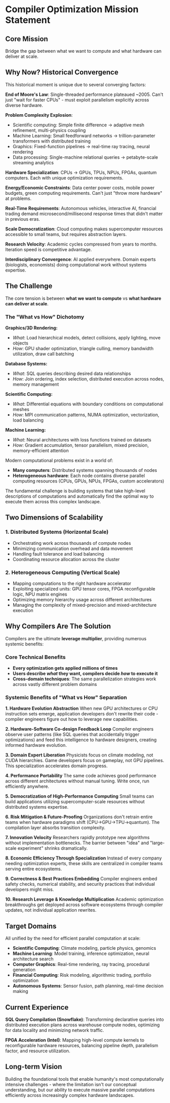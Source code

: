 # Compiler Optimization Mission Statement

## Core Mission
Bridge the gap between what we want to compute and what hardware can deliver at scale.

## Why Now? Historical Convergence

This historical moment is unique due to several converging factors:

**End of Moore's Law**: Single-threaded performance plateaued ~2005. Can't just "wait for faster CPUs" - must exploit parallelism explicitly across diverse hardware.

**Problem Complexity Explosion**:
- Scientific computing: Simple finite difference → adaptive mesh refinement, multi-physics coupling
- Machine Learning: Small feedforward networks → trillion-parameter transformers with distributed training
- Graphics: Fixed-function pipelines → real-time ray tracing, neural rendering
- Data processing: Single-machine relational queries → petabyte-scale streaming analytics

**Hardware Specialization**: CPUs → GPUs, TPUs, NPUs, FPGAs, quantum computers. Each with unique optimization requirements.

**Energy/Economic Constraints**: Data center power costs, mobile power budgets, green computing requirements. Can't just "throw more hardware" at problems.

**Real-Time Requirements**: Autonomous vehicles, interactive AI, financial trading demand microsecond/millisecond response times that didn't matter in previous eras.

**Scale Democratization**: Cloud computing makes supercomputer resources accessible to small teams, but requires abstraction layers.

**Research Velocity**: Academic cycles compressed from years to months. Iteration speed is competitive advantage.

**Interdisciplinary Convergence**: AI applied everywhere. Domain experts (biologists, economists) doing computational work without systems expertise.

## The Challenge

The core tension is between **what we want to compute** vs **what hardware can deliver at scale**.

### The "What vs How" Dichotomy

**Graphics/3D Rendering:**
- *What*: Load hierarchical models, detect collisions, apply lighting, move objects
- *How*: GPU shader optimization, triangle culling, memory bandwidth utilization, draw call batching

**Database Systems:**
- *What*: SQL queries describing desired data relationships
- *How*: Join ordering, index selection, distributed execution across nodes, memory management

**Scientific Computing:**
- *What*: Differential equations with boundary conditions on computational meshes
- *How*: MPI communication patterns, NUMA optimization, vectorization, load balancing

**Machine Learning:**
- *What*: Neural architectures with loss functions trained on datasets
- *How*: Gradient accumulation, tensor parallelism, mixed precision, memory-efficient attention

Modern computational problems exist in a world of:
- **Many computers**: Distributed systems spanning thousands of nodes
- **Heterogeneous hardware**: Each node contains diverse parallel computing resources (CPUs, GPUs, NPUs, FPGAs, custom accelerators)

The fundamental challenge is building systems that take high-level descriptions of computations and automatically find the optimal way to execute them across this complex landscape.

## Two Dimensions of Scalability

### 1. Distributed Systems (Horizontal Scale)
- Orchestrating work across thousands of compute nodes
- Minimizing communication overhead and data movement
- Handling fault tolerance and load balancing
- Coordinating resource allocation across the cluster

### 2. Heterogeneous Computing (Vertical Scale)
- Mapping computations to the right hardware accelerator
- Exploiting specialized units: GPU tensor cores, FPGA reconfigurable logic, NPU matrix engines
- Optimizing memory hierarchy usage across different architectures
- Managing the complexity of mixed-precision and mixed-architecture execution

## Why Compilers Are The Solution

Compilers are the ultimate **leverage multiplier**, providing numerous systemic benefits:

### Core Technical Benefits
- **Every optimization gets applied millions of times**
- **Users describe *what* they want, compilers decide *how* to execute it**
- **Cross-domain techniques**: The same parallelization strategies work across vastly different problem domains

### Systemic Benefits of "What vs How" Separation

**1. Hardware Evolution Abstraction**
When new GPU architectures or CPU instruction sets emerge, application developers don't rewrite their code - compiler engineers figure out how to leverage new capabilities.

**2. Hardware-Software Co-design Feedback Loop**
Compiler engineers observe user patterns (like SQL queries that accidentally trigger optimizations) and feed this intelligence to hardware designers, creating informed hardware evolution.

**3. Domain Expert Liberation**
Physicists focus on climate modeling, not CUDA hierarchies. Game developers focus on gameplay, not GPU pipelines. This specialization accelerates domain progress.

**4. Performance Portability**
The same code achieves good performance across different architectures without manual tuning. Write once, run efficiently anywhere.

**5. Democratization of High-Performance Computing**
Small teams can build applications utilizing supercomputer-scale resources without distributed systems expertise.

**6. Risk Mitigation & Future-Proofing**
Organizations don't retrain entire teams when hardware paradigms shift (CPU→GPU→TPU→quantum). The compilation layer absorbs transition complexity.

**7. Innovation Velocity**
Researchers rapidly prototype new algorithms without implementation bottlenecks. The barrier between "idea" and "large-scale experiment" shrinks dramatically.

**8. Economic Efficiency Through Specialization**
Instead of every company needing optimization experts, these skills are centralized in compiler teams serving entire ecosystems.

**9. Correctness & Best Practices Embedding**
Compiler engineers embed safety checks, numerical stability, and security practices that individual developers might miss.

**10. Research Leverage & Knowledge Multiplication**
Academic optimization breakthroughs get deployed across software ecosystems through compiler updates, not individual application rewrites.

## Target Domains

All unified by the need for efficient parallel computation at scale:
- **Scientific Computing**: Climate modeling, particle physics, genomics
- **Machine Learning**: Model training, inference optimization, neural architecture search
- **Computer Graphics**: Real-time rendering, ray tracing, procedural generation
- **Financial Computing**: Risk modeling, algorithmic trading, portfolio optimization
- **Autonomous Systems**: Sensor fusion, path planning, real-time decision making

## Current Experience

**SQL Query Compilation (Snowflake)**: Transforming declarative queries into distributed execution plans across warehouse compute nodes, optimizing for data locality and minimizing network traffic.

**FPGA Acceleration (Intel)**: Mapping high-level compute kernels to reconfigurable hardware resources, balancing pipeline depth, parallelism factor, and resource utilization.

## Long-term Vision

Building the foundational tools that enable humanity's most computationally intensive challenges - where the limitation isn't our conceptual understanding, but our ability to execute massive parallel computations efficiently across increasingly complex hardware landscapes.